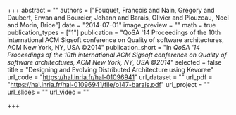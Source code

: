 +++
abstract = ""
authors = ["Fouquet, François and Nain, Grégory and Daubert, Erwan and Bourcier, Johann and Barais, Olivier and Plouzeau, Noel and Morin, Brice"]
date = "2014-07-01"
image_preview = ""
math = true
publication_types = ["1"]
publication = "QoSA '14 Proceedings of the 10th international ACM Sigsoft conference on Quality of software architectures, ACM New York, NY, USA ©2014"
publication_short = "In *QoSA '14 Proceedings of the 10th international ACM Sigsoft conference on Quality of software architectures, ACM New York, NY, USA ©2014*"
selected = false
title = "Designing and Evolving Distributed Architecture using Kevoree"
url_code = "https://hal.inria.fr/hal-01096941"
url_dataset = ""
url_pdf = "https://hal.inria.fr/hal-01096941/file/p147-barais.pdf"
url_project = ""
url_slides = ""
url_video = ""

+++
